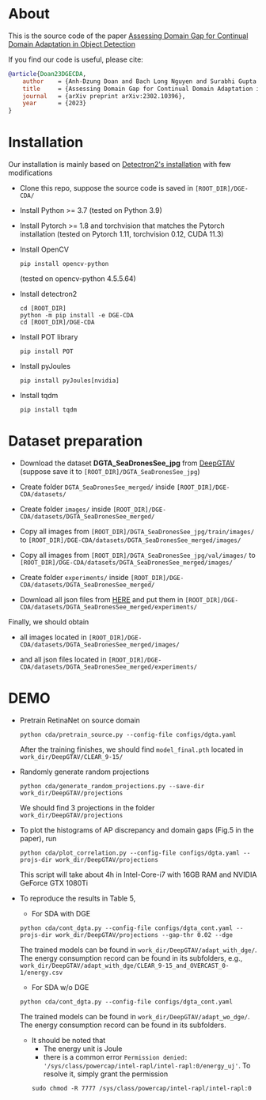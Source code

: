 # About
This is the source code of the paper [Assessing Domain Gap for Continual Domain Adaptation in Object Detection](https://arxiv.org/abs/2302.10396)

If you find our code is useful, please cite:
```bibtex
@article{Doan23DGECDA,
    author    = {Anh-Dzung Doan and Bach Long Nguyen and Surabhi Gupta and Ian Reid and Markus Wagner and Tat-Jun Chin},
    title     = {Assessing Domain Gap for Continual Domain Adaptation in Object Detection},
    journal   = {arXiv preprint arXiv:2302.10396},
    year      = {2023}
}
```

# Installation
Our installation is mainly based on [Detectron2's installation](https://detectron2.readthedocs.io/en/latest/tutorials/install.html) with few modifications
* Clone this repo, suppose the source code is saved in `[ROOT_DIR]/DGE-CDA/`

* Install Python >= 3.7 (tested on Python 3.9)

* Install Pytorch >= 1.8 and torchvision that matches the Pytorch installation (tested on Pytorch 1.11, torchvision 0.12, CUDA 11.3)

* Install OpenCV 
    ```
    pip install opencv-python
    ``` 
    (tested on opencv-python 4.5.5.64)

* Install detectron2 
    ```
    cd [ROOT_DIR] 
    python -m pip install -e DGE-CDA 
    cd [ROOT_DIR]/DGE-CDA
    ```

* Install POT library 
    ```
    pip install POT
    ```

* Install pyJoules 
    ```
    pip install pyJoules[nvidia]
    ```

* Install tqdm 
    ```
    pip install tqdm
    ```


# Dataset preparation
* Download the dataset **DGTA_SeaDronesSee_jpg** from [DeepGTAV](https://github.com/David0tt/DeepGTAV) (suppose save it to `[ROOT_DIR]/DGTA_SeaDronesSee_jpg`)

* Create folder `DGTA_SeaDronesSee_merged/` inside `[ROOT_DIR]/DGE-CDA/datasets/`

* Create folder `images/` inside `[ROOT_DIR]/DGE-CDA/datasets/DGTA_SeaDronesSee_merged/`

* Copy all images from `[ROOT_DIR]/DGTA_SeaDronesSee_jpg/train/images/` to `[ROOT_DIR]/DGE-CDA/datasets/DGTA_SeaDronesSee_merged/images/`

* Copy all images from `[ROOT_DIR]/DGTA_SeaDronesSee_jpg/val/images/` to `[ROOT_DIR]/DGE-CDA/datasets/DGTA_SeaDronesSee_merged/images/`

* Create folder `experiments/` inside `[ROOT_DIR]/DGE-CDA/datasets/DGTA_SeaDronesSee_merged/`

* Download all json files from [HERE](https://drive.google.com/drive/folders/1pYuIfSNG31ks6Q1_Bb292cdOa32R68PZ?usp=sharing) and put them in `[ROOT_DIR]/DGE-CDA/datasets/DGTA_SeaDronesSee_merged/experiments/`

Finally, we should obtain
* all images located in `[ROOT_DIR]/DGE-CDA/datasets/DGTA_SeaDronesSee_merged/images/` 

* and all json files located in `[ROOT_DIR]/DGE-CDA/datasets/DGTA_SeaDronesSee_merged/experiments/`

# DEMO
* Pretrain RetinaNet on source domain 
    ```
    python cda/pretrain_source.py --config-file configs/dgta.yaml
    ```
    After the training finishes, we should find `model_final.pth` located in `work_dir/DeepGTAV/CLEAR_9-15/`

* Randomly generate random projections 
    ```
    python cda/generate_random_projections.py --save-dir work_dir/DeepGTAV/projections
    ```
    We should find 3 projections in the folder `work_dir/DeepGTAV/projections`

* To plot the histograms of AP discrepancy and domain gaps (Fig.5 in the paper), run 
    ```
    python cda/plot_correlation.py --config-file configs/dgta.yaml --projs-dir work_dir/DeepGTAV/projections
    ```

    This script will take about 4h in Intel-Core-i7 with 16GB RAM and NVIDIA GeForce GTX 1080Ti

* To reproduce the results in Table 5, 

    - For SDA with DGE
    ```
    python cda/cont_dgta.py --config-file configs/dgta_cont.yaml --projs-dir work_dir/DeepGTAV/projections --gap-thr 0.02 --dge
    ```
    The trained models can be found in `work_dir/DeepGTAV/adapt_with_dge/`. The energy consumption record can be found in its subfolders, e.g., `work_dir/DeepGTAV/adapt_with_dge/CLEAR_9-15_and_OVERCAST_0-1/energy.csv`

    - For SDA w/o DGE 
    ```
    python cda/cont_dgta.py --config-file configs/dgta_cont.yaml
    ```
    The trained models can be found in `work_dir/DeepGTAV/adapt_wo_dge/`. The energy consumption record can be found in its subfolders.
    
    - It should be noted that 
        - The energy unit is Joule
        - there is a common error `Permission denied: '/sys/class/powercap/intel-rapl/intel-rapl:0/energy_uj'`. To resolve it, simply grant the permission 
        ```
        sudo chmod -R 7777 /sys/class/powercap/intel-rapl/intel-rapl:0
        ```

    